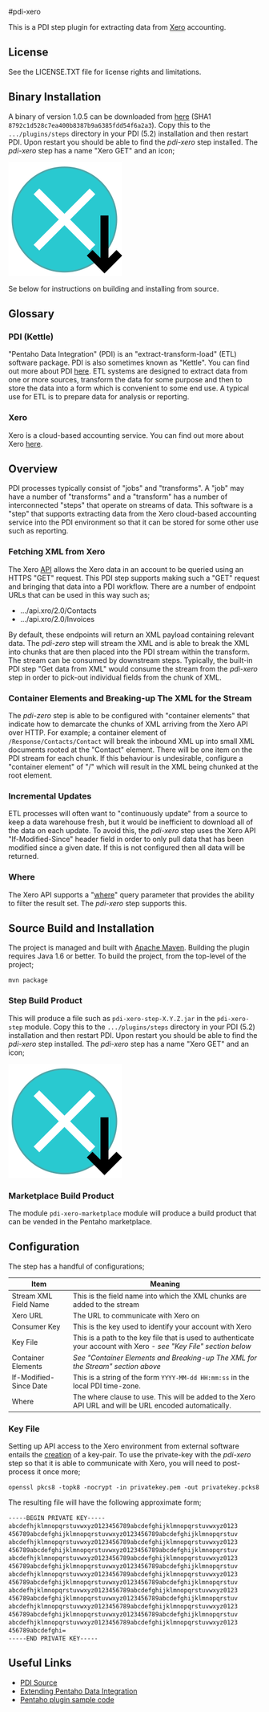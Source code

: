 #pdi-xero

This is a PDI step plugin for extracting data from [Xero](http://www.xero.com) accounting.

## License

See the LICENSE.TXT file for license rights and limitations.

## Binary Installation

A binary of version 1.0.5 can be downloaded from [here](https://pdi-xero.s3.amazonaws.com/pdi-xero-marketplace-1.0.5.zip) (SHA1 ```8792c1d528c7ea400b8387b9a6385fdd54f6a2a3```).  Copy this to the ```.../plugins/steps``` directory in your PDI (5.2) installation and then restart PDI.  Upon restart you should be able to find the _pdi-xero_ step installed.  The _pdi-xero_ step has a name "Xero GET" and an icon;

![Icon](pdi-xero-step/src/main/resources/net/bulletin/pdi/xero/step/resources/icon.svg)

Se below for instructions on building and installing from source.

## Glossary

### PDI (Kettle)

"Pentaho Data Integration" (PDI) is an "extract-transform-load" (ETL) software package.  PDI is also sometimes known as "Kettle".  You can find out more about PDI [here](http://community.pentaho.com/).  ETL systems are designed to extract data from one or more sources, transform the data for some purpose and then to store the data into a form which is convenient to some end use.  A typical use for ETL is to prepare data for analysis or reporting.

### Xero

Xero is a cloud-based accounting service.  You can find out more about Xero [here](http://www.xero.com/).

## Overview

PDI processes typically consist of "jobs" and "transforms".  A "job" may have a number of "transforms" and a "transform" has a number of interconnected "steps" that operate on streams of data.  This software is a "step" that supports extracting data from the Xero cloud-based accounting service into the PDI environment so that it can be stored for some other use such as reporting.

### Fetching XML from Xero

The Xero [API](http://developer.xero.com/) allows the Xero data in an account to be queried using an HTTPS "GET" request.  This PDI step supports making such a "GET" request and bringing that data into a PDI workflow.  There are a number of endpoint URLs that can be used in this way such as;

* .../api.xro/2.0/Contacts
* .../api.xro/2.0/Invoices

By default, these endpoints will return an XML payload containing relevant data.  The _pdi-zero_ step will stream the XML and is able to break the XML into chunks that are then placed into the PDI stream within the transform.  The stream can be consumed by downstream steps.  Typically, the built-in PDI step "Get data from XML" would consume the stream from the _pdi-xero_ step in order to pick-out individual fields from the chunk of XML.

### Container Elements and Breaking-up The XML for the Stream

The _pdi-zero_ step is able to be configured with "container elements" that indicate how to demarcate the chunks of XML arriving from the Xero API over HTTP.  For example; a container element of ```/Response/Contacts/Contact``` will break the inbound XML up into small XML documents rooted at the "Contact" element.  There will be one item on the PDI stream for each chunk.  If this behaviour is undesirable, configure a "container element" of "/" which will result in the XML being chunked at the root element.

### Incremental Updates

ETL processes will often want to "continuously update" from a source to keep a data warehouse fresh, but it would be inefficient to download all of the data on each update.  To avoid this, the _pdi-xero_ step uses the Xero API "If-Modified-Since" header field in order to only pull data that has been modified since a given date.  If this is not configured then all data will be returned.

### Where

The Xero API supports a "[where](http://developer.xero.com/documentation/getting-started/http-requests-and-responses/)" query parameter that provides the ability to filter the result set.  The _pdi-xero_ step supports this.

## Source Build and Installation

The project is managed and built with [Apache Maven](https://maven.apache.org/).  Building the plugin requires Java 1.6 or better.  To build the project, from the top-level of the project;

```
mvn package
```

### Step Build Product

This will produce a file such as ```pdi-xero-step-X.Y.Z.jar``` in the ```pdi-xero-step``` module.  Copy this to the ```.../plugins/steps``` directory in your PDI (5.2) installation and then restart PDI.  Upon restart you should be able to find the _pdi-xero_ step installed.  The _pdi-xero_ step has a name "Xero GET" and an icon;

![Icon](pdi-xero-step/src/main/resources/net/bulletin/pdi/xero/step/resources/icon.svg)

### Marketplace Build Product

The module ```pdi-xero-marketplace``` module will produce a build product that can be vended in the Pentaho marketplace.

## Configuration

The step has a handful of configurations;

|Item|Meaning|
|---|---|
|Stream XML Field Name|This is the field name into which the XML chunks are added to the stream|
|Xero URL|The URL to communicate with Xero on|
|Consumer Key|This is the key used to identify your account with Xero|
|Key File|This is a path to the key file that is used to authenticate your account with Xero - _see "Key File" section below_|
|Container Elements|_See "Container Elements and Breaking-up The XML for the Stream" section above_|
|If-Modified-Since Date|This is a string of the form ```YYYY-MM-dd HH:mm:ss``` in the local PDI time-zone.|
|Where|The where clause to use.  This will be added to the Xero API URL and will be URL encoded automatically.|

### Key File

Setting up API access to the Xero environment from external software entails the [creation](http://developer.xero.com/documentation/advanced-docs/public-private-keypair/) of a key-pair.  To use the private-key with the _pdi-xero_ step so that it is able to communicate with Xero, you will need to post-process it once more;

```
openssl pkcs8 -topk8 -nocrypt -in privatekey.pem -out privatekey.pcks8
```

The resulting file will have the following approximate form;

```
-----BEGIN PRIVATE KEY-----
abcdefhjklmnopqrstuvwxyz0123456789abcdefghijklmnopqrstuvwxyz0123
456789abcdefghijklmnopqrstuvwxyz0123456789abcdefghijklmnopqrstuv
abcdefhjklmnopqrstuvwxyz0123456789abcdefghijklmnopqrstuvwxyz0123
456789abcdefghijklmnopqrstuvwxyz0123456789abcdefghijklmnopqrstuv
abcdefhjklmnopqrstuvwxyz0123456789abcdefghijklmnopqrstuvwxyz0123
456789abcdefghijklmnopqrstuvwxyz0123456789abcdefghijklmnopqrstuv
abcdefhjklmnopqrstuvwxyz0123456789abcdefghijklmnopqrstuvwxyz0123
456789abcdefghijklmnopqrstuvwxyz0123456789abcdefghijklmnopqrstuv
abcdefhjklmnopqrstuvwxyz0123456789abcdefghijklmnopqrstuvwxyz0123
456789abcdefghijklmnopqrstuvwxyz0123456789abcdefghijklmnopqrstuv
abcdefhjklmnopqrstuvwxyz0123456789abcdefghijklmnopqrstuvwxyz0123
456789abcdefghijklmnopqrstuvwxyz0123456789abcdefghijklmnopqrstuv
abcdefhjklmnopqrstuvwxyz0123456789abcdefghijklmnopqrstuvwxyz0123
456789abcdefghi=
-----END PRIVATE KEY-----
```

## Useful Links

* [PDI Source](https://github.com/pentaho/pentaho-kettle)
* [Extending Pentaho Data Integration](http://infocenter.pentaho.com/help/index.jsp?topic=%2Fcat_dev_guides%2Ftop_dev_guides.html)
* [Pentaho plugin sample code](https://github.com/pentaho/pdi-sdk-plugins)
